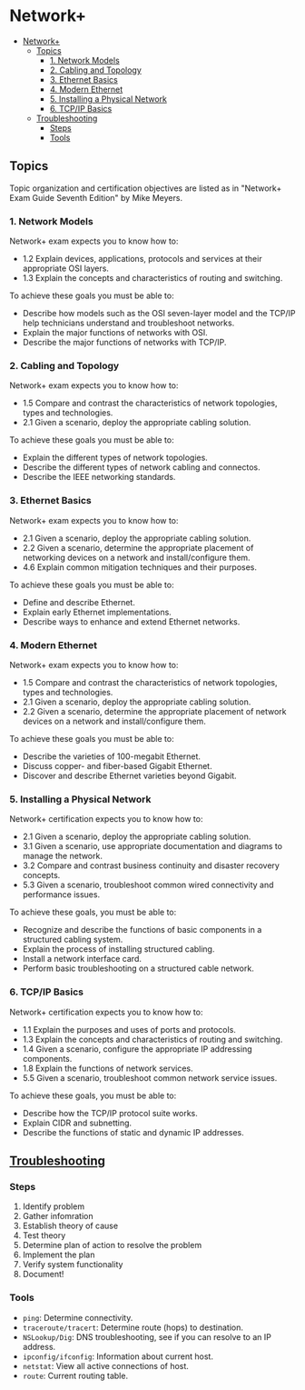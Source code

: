 # Network+

- [Network+](#network)
	- [Topics](#topics)
		- [1. Network Models](#1-network-models)
		- [2. Cabling and Topology](#2-cabling-and-topology)
		- [3. Ethernet Basics](#3-ethernet-basics)
		- [4. Modern Ethernet](#4-modern-ethernet)
		- [5. Installing a Physical Network](#5-installing-a-physical-network)
		- [6. TCP/IP Basics](#6-tcpip-basics)
	- [Troubleshooting](#troubleshooting)
		- [Steps](#steps)
		- [Tools](#tools)
## Topics

Topic organization and certification objectives are listed as in "Network+ Exam Guide Seventh Edition" by Mike Meyers.

### 1. Network Models

Network+ exam expects you to know how to:

* 1.2 Explain devices, applications, protocols and services at their appropriate OSI layers.
* 1.3 Explain the concepts and characteristics of routing and switching.

To achieve these goals you must be able to:

* Describe how models such as the OSI seven-layer model and the TCP/IP help technicians understand and troubleshoot networks.
* Explain the major functions of networks with OSI.
* Describe the major functions of networks with TCP/IP.

### 2. Cabling and Topology

Network+ exam expects you to know how to:

* 1.5 Compare and contrast the characteristics of network topologies, types and technologies.
* 2.1 Given a scenario, deploy the appropriate cabling solution.

To achieve these goals you must be able to:

* Explain the different types of network topologies.
* Describe the different types of network cabling and connectos.
* Describe the IEEE networking standards.

### 3. Ethernet Basics

Network+ exam expects you to know how to:

* 2.1 Given a scenario, deploy the appropriate cabling solution.
* 2.2 Given a scenario, determine the appropriate placement of networking devices on a network and install/configure them.
* 4.6 Explain common mitigation techniques and their purposes.

To achieve these goals you must be able to:

* Define and describe Ethernet.
* Explain early Ethernet implementations.
* Describe ways to enhance and extend Ethernet networks.

### 4. Modern Ethernet

Network+ exam expects you to know how to:

* 1.5 Compare and contrast the characteristics of network topologies, types and technologies.
* 2.1 Given a scenario, deploy the appropriate cabling solution.
* 2.2 Given a scenario, determine the appropriate placement of network devices on a network and install/configure them.

To achieve these goals you must be able to:

* Describe the varieties of 100-megabit Ethernet.
* Discuss copper- and fiber-based Gigabit Ethernet.
* Discover and describe Ethernet varieties beyond Gigabit.

### 5. Installing a Physical Network

Network+ certification expects you to know how to:

* 2.1 Given a scenario, deploy the appropriate cabling solution.
* 3.1 Given a scenario, use appropriate documentation and diagrams to manage the network.
* 3.2 Compare and contrast business continuity and disaster recovery concepts.
* 5.3 Given a scenario, troubleshoot common wired connectivity and performance issues.

To achieve these goals, you must be able to:

* Recognize and describe the functions of basic components in a structured cabling system.
* Explain the process of installing structured cabling.
* Install a network interface card.
* Perform basic troubleshooting on a structured cable network.

### 6. TCP/IP Basics

Network+ certification expects you to know how to:

* 1.1 Explain the purposes and uses of ports and protocols.
* 1.3 Explain the concepts and characteristics of routing and switching.
* 1.4 Given a scenario, configure the appropriate IP addressing components.
* 1.8 Explain the functions of network services.
* 5.5 Given a scenario, troubleshoot common network service issues.

To achieve these goals, you must be able to:

* Describe how the TCP/IP protocol suite works.
* Explain CIDR and subnetting.
* Describe the functions of static and dynamic IP addresses.


## [Troubleshooting](./troubleshooting)

### Steps

1. Identify problem
2. Gather infomration
3. Establish theory of cause
4. Test theory
5. Determine plan of action to resolve the problem
6. Implement the plan
7. Verify system functionality
8. Document!

### Tools

* `ping`: Determine connectivity.
* `traceroute/tracert`: Determine route (hops) to destination.
* `NSLookup/Dig`: DNS troubleshooting, see if you can resolve to an IP address.
* `ipconfig/ifconfig`: Information about current host.
* `netstat`: View all active connections of host.
* `route`: Current routing table.
